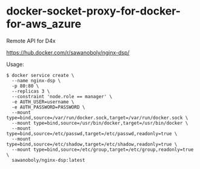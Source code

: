 # docker-socket-proxy-for-docker-for-aws_azure

Remote API for D4x

https://hub.docker.com/r/sawanoboly/nginx-dsp/

Usage:

```
$ docker service create \
  --name nginx-dsp \
  -p 80:80 \
  --replicas 3 \
  --constraint 'node.role == manager' \
  -e AUTH_USER=username \
  -e AUTH_PASSWORD=PASSWORD \
  --mount type=bind,source=/var/run/docker.sock,target=/var/run/docker.sock \
  --mount type=bind,source=/usr/bin/docker,target=/usr/bin/docker \
  --mount type=bind,source=/etc/passwd,target=/etc/passwd,readonly=true \
  --mount type=bind,source=/etc/shadow,target=/etc/shadow,readonly=true \
  --mount type=bind,source=/etc/group,target=/etc/group,readonly=true \
  sawanoboly/nginx-dsp:latest
```
